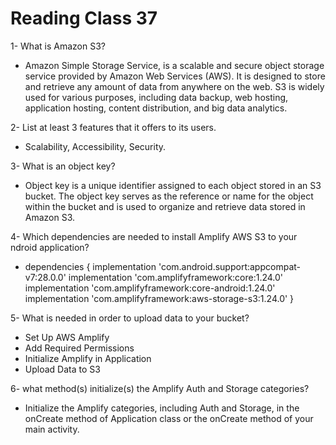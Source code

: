# Reading Class 37 

1- What is Amazon S3?

- Amazon Simple Storage Service, is a scalable and secure object storage service provided by Amazon Web Services (AWS). It is designed to store and retrieve any amount of data from anywhere on the web. S3 is widely used for various purposes, including data backup, web hosting, application hosting, content distribution, and big data analytics.

2- List at least 3 features that it offers to its users.

- Scalability, Accessibility, Security.

3- What is an object key?

- Object key is a unique identifier assigned to each object stored in an S3 bucket. The object key serves as the reference or name for the object within the bucket and is used to organize and retrieve data stored in Amazon S3. 

4- Which dependencies are needed to install Amplify AWS S3 to your ndroid application?

- dependencies {
    implementation 'com.android.support:appcompat-v7:28.0.0'
    implementation 'com.amplifyframework:core:1.24.0'
    implementation 'com.amplifyframework:core-android:1.24.0'
    implementation 'com.amplifyframework:aws-storage-s3:1.24.0'
}


5- What is needed in order to upload data to your bucket?

- Set Up AWS Amplify
- Add Required Permissions
- Initialize Amplify in Application
- Upload Data to S3

6- what method(s) initialize(s) the Amplify Auth and Storage categories?

- Initialize the Amplify categories, including Auth and Storage, in the onCreate method of Application class or the onCreate method of your main activity. 